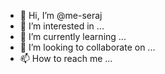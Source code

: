 - 👋 Hi, I’m @me-seraj
- 👀 I’m interested in ...
- 🌱 I’m currently learning ...
- 💞️ I’m looking to collaborate on ...
- 📫 How to reach me ...

<!---
me-seraj/me-seraj is a ✨ special ✨ repository because its `README.md` (this file) appears on your GitHub profile.
You can click the Preview link to take a look at your changes.
--->
